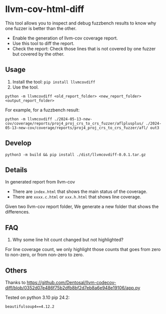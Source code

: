 # llvm-cov-html-diff

This tool allows you to inspect and debug fuzzbench results to know why one fuzzer is better than the other.
- Enable the generation of llvm-cov coverage report.
- Use this tool to diff the report.
- Check the report: Check those lines that is not covered by one fuzzer but covered by the other.

## Usage

1. Install the tool: `pip install llvmcovdiff`
2. Use the tool.

```
python -m llvmcovdiff <old_report_folder> <new_report_folder> <output_report_folder>
```

For example, for a fuzzbench result:

```
python -m llvmcovdiff ./2024-05-13-new-cov/coverage/reports/proj4_proj_crs_to_crs_fuzzer/aflplusplus/ ./2024-05-13-new-cov/coverage/reports/proj4_proj_crs_to_crs_fuzzer/afl/ out3
```

## Develop

```
python3 -m build && pip install ./dist/llvmcovdiff-0.0.1.tar.gz
```

## Details

In generated report from llvm-cov
- There are `index.html` that shows the main status of the coverage.
- There are `xxxx.c.html` or `xxx.h.html` that shows line coverage.

Given two llvm-cov report folder, We generate a new folder that shows the differences.

## FAQ

1. Why some line hit count changed but not highlighted?

For line coverage count, we only highlight those counts that goes from zero to non-zero, or from non-zero to zero.

## Others

Thanks to https://github.com/Dentosal/llvm-codecov-diff/blob/0352d07e486f75b2dfb8bf2d7eb8a6e948e19106/app.py

Tested on python 3.10 pip 24.2:

```
beautifulsoup4==4.12.2
```

